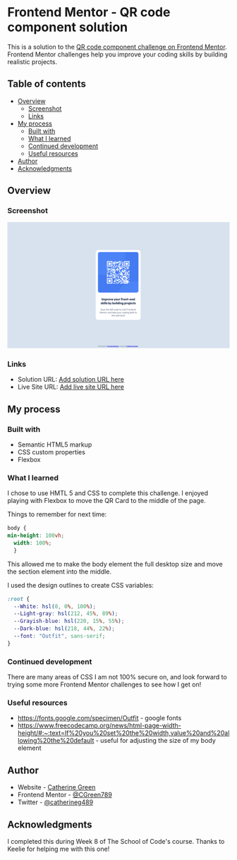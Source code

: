 # Frontend Mentor - QR code component solution

This is a solution to the [QR code component challenge on Frontend Mentor](https://www.frontendmentor.io/challenges/qr-code-component-iux_sIO_H). Frontend Mentor challenges help you improve your coding skills by building realistic projects. 

## Table of contents

- [Overview](#overview)
  - [Screenshot](#screenshot)
  - [Links](#links)
- [My process](#my-process)
  - [Built with](#built-with)
  - [What I learned](#what-i-learned)
  - [Continued development](#continued-development)
  - [Useful resources](#useful-resources)
- [Author](#author)
- [Acknowledgments](#acknowledgments)

## Overview

### Screenshot

![](./QRComponentCGreen.png)


### Links

- Solution URL: [Add solution URL here](https://your-solution-url.com)
- Live Site URL: [Add live site URL here](https://your-live-site-url.com)

## My process

### Built with

- Semantic HTML5 markup
- CSS custom properties
- Flexbox

### What I learned

I chose to use HMTL 5 and CSS to complete this challenge. I enjoyed playing with Flexbox to move the QR Card to the middle of the page.

Things to remember for next time:
```css
body {
min-height: 100vh;
  width: 100%;
  }
```
This allowed me to make the body element the full desktop size and move the section element into the middle.

I used the design outlines to create CSS variables:

```css
:root {
  --White: hsl(0, 0%, 100%);
  --Light-gray: hsl(212, 45%, 89%);
  --Grayish-blue: hsl(220, 15%, 55%);
  --Dark-blue: hsl(218, 44%, 22%);
  --font: "Outfit", sans-serif;
}
```

### Continued development

There are many areas of CSS I am not 100% secure on, and look forward to trying some more Frontend Mentor challenges to see how I get on!

### Useful resources

- https://fonts.google.com/specimen/Outfit - google fonts
- https://www.freecodecamp.org/news/html-page-width-height/#:~:text=If%20you%20set%20the%20width,value%20and%20allowing%20the%20default - useful for adjusting the size of my body element

## Author

- Website - [Catherine Green](https://www.your-site.com)
- Frontend Mentor - [@CGreen789](https://www.frontendmentor.io/profile/CGreen789)
- Twitter - [@catherineg489](https://www.twitter.com/catherineg478)

## Acknowledgments

I completed this during Week 8 of The School of Code's course. Thanks to Keelie for helping me with this one!

